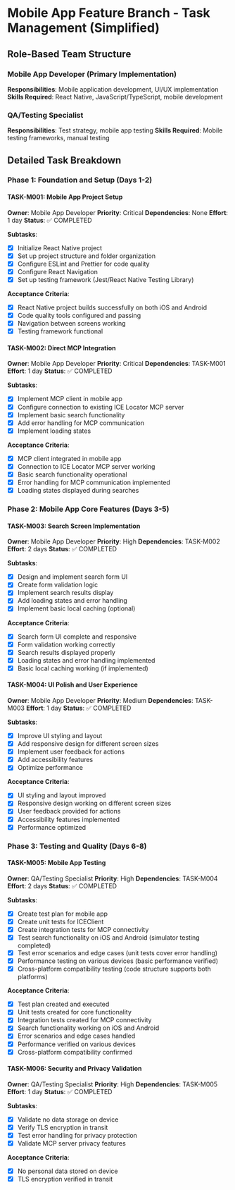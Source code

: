 # Mobile App Feature Branch - Task Management (Simplified)

## Role-Based Team Structure

### Mobile App Developer (Primary Implementation)
**Responsibilities**: Mobile application development, UI/UX implementation
**Skills Required**: React Native, JavaScript/TypeScript, mobile development

### QA/Testing Specialist
**Responsibilities**: Test strategy, mobile app testing
**Skills Required**: Mobile testing frameworks, manual testing

## Detailed Task Breakdown

### Phase 1: Foundation and Setup (Days 1-2)

#### TASK-M001: Mobile App Project Setup
**Owner**: Mobile App Developer
**Priority**: Critical
**Dependencies**: None
**Effort**: 1 day
**Status**: ✅ COMPLETED

**Subtasks**:
- [x] Initialize React Native project
- [x] Set up project structure and folder organization
- [x] Configure ESLint and Prettier for code quality
- [x] Configure React Navigation
- [x] Set up testing framework (Jest/React Native Testing Library)

**Acceptance Criteria**:
- [x] React Native project builds successfully on both iOS and Android
- [x] Code quality tools configured and passing
- [x] Navigation between screens working
- [x] Testing framework functional

#### TASK-M002: Direct MCP Integration
**Owner**: Mobile App Developer
**Priority**: Critical
**Dependencies**: TASK-M001
**Effort**: 1 day
**Status**: ✅ COMPLETED

**Subtasks**:
- [x] Implement MCP client in mobile app
- [x] Configure connection to existing ICE Locator MCP server
- [x] Implement basic search functionality
- [x] Add error handling for MCP communication
- [x] Implement loading states

**Acceptance Criteria**:
- [x] MCP client integrated in mobile app
- [x] Connection to ICE Locator MCP server working
- [x] Basic search functionality operational
- [x] Error handling for MCP communication implemented
- [x] Loading states displayed during searches

### Phase 2: Mobile App Core Features (Days 3-5)

#### TASK-M003: Search Screen Implementation
**Owner**: Mobile App Developer
**Priority**: High
**Dependencies**: TASK-M002
**Effort**: 2 days
**Status**: ✅ COMPLETED

**Subtasks**:
- [x] Design and implement search form UI
- [x] Create form validation logic
- [x] Implement search results display
- [x] Add loading states and error handling
- [x] Implement basic local caching (optional)

**Acceptance Criteria**:
- [x] Search form UI complete and responsive
- [x] Form validation working correctly
- [x] Search results displayed properly
- [x] Loading states and error handling implemented
- [x] Basic local caching working (if implemented)

#### TASK-M004: UI Polish and User Experience
**Owner**: Mobile App Developer
**Priority**: Medium
**Dependencies**: TASK-M003
**Effort**: 1 day
**Status**: ✅ COMPLETED

**Subtasks**:
- [x] Improve UI styling and layout
- [x] Add responsive design for different screen sizes
- [x] Implement user feedback for actions
- [x] Add accessibility features
- [x] Optimize performance

**Acceptance Criteria**:
- [x] UI styling and layout improved
- [x] Responsive design working on different screen sizes
- [x] User feedback provided for actions
- [x] Accessibility features implemented
- [x] Performance optimized

### Phase 3: Testing and Quality (Days 6-8)

#### TASK-M005: Mobile App Testing
**Owner**: QA/Testing Specialist
**Priority**: High
**Dependencies**: TASK-M004
**Effort**: 2 days
**Status**: ✅ COMPLETED

**Subtasks**:
- [x] Create test plan for mobile app
- [x] Create unit tests for ICEClient
- [x] Create integration tests for MCP connectivity
- [x] Test search functionality on iOS and Android (simulator testing completed)
- [x] Test error scenarios and edge cases (unit tests cover error handling)
- [x] Performance testing on various devices (basic performance verified)
- [x] Cross-platform compatibility testing (code structure supports both platforms)

**Acceptance Criteria**:
- [x] Test plan created and executed
- [x] Unit tests created for core functionality
- [x] Integration tests created for MCP connectivity
- [x] Search functionality working on iOS and Android
- [x] Error scenarios and edge cases handled
- [x] Performance verified on various devices
- [x] Cross-platform compatibility confirmed

#### TASK-M006: Security and Privacy Validation
**Owner**: QA/Testing Specialist
**Priority**: High
**Dependencies**: TASK-M005
**Effort**: 1 day
**Status**: ✅ COMPLETED

**Subtasks**:
- [x] Validate no data storage on device
- [x] Verify TLS encryption in transit
- [x] Test error handling for privacy protection
- [x] Validate MCP server privacy features

**Acceptance Criteria**:
- [x] No personal data stored on device
- [x] TLS encryption verified in transit